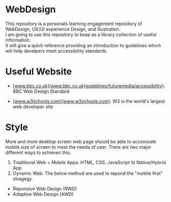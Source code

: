 # WebDesign
This repository is a personals learning engagement repository of WebDesign, UX/UI experience Design, and Illustration.  
I am going to use this repository to keep as a library collection of useful information.  
It will give a quick reference providing an introduction to guidelines which will help develpers meet accessibility standards. 

# Useful Website
- [www.bbc.co.uk](www.bbc.co.uk]guidelines/futuremedia/accessibility): BBC Web Design Standard

- [www.w3schools.com](www.w3schools.com): W3 is the world's largest web developer site 

# Style
More and more desktop screen web page should be able to accomoate mobile size of screen to meet the needs of user. There are two major different ways to achievec this. 
1. Traditional Web + Mobile Apps: HTML, CSS, JavaScript to Native/Hybrid App
2. Dynamic Web: The below method are used to repond the "mobile first" stragegy.  
- Reponsive Web Design (RWD)
- Adaptive Web Design (AWD) 
